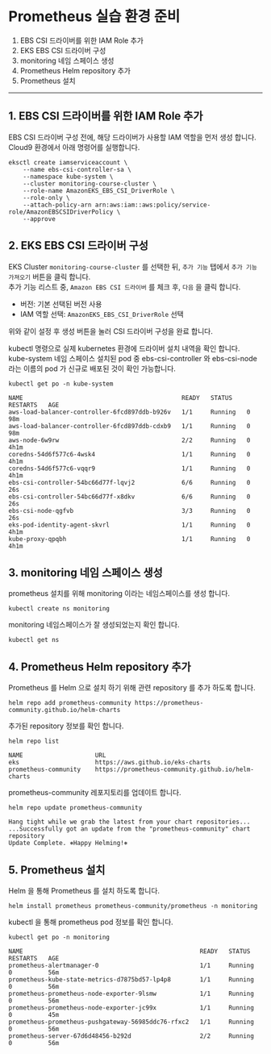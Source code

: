 # Prometheus 실습 환경 준비

1. EBS CSI 드라이버를 위한 IAM Role 추가
2. EKS EBS CSI 드라이버 구성
3. monitoring 네임 스페이스 생성
4. Prometheus Helm repository 추가
5. Prometheus 설치


---

## 1. EBS CSI 드라이버를 위한 IAM Role 추가

EBS CSI 드라이버 구성 전에, 해당 드라이버가 사용할 IAM 역할을 먼저 생성 합니다.  
Cloud9 환경에서 아래 명령어를 실행합니다.  

```
eksctl create iamserviceaccount \
    --name ebs-csi-controller-sa \
    --namespace kube-system \
    --cluster monitoring-course-cluster \
    --role-name AmazonEKS_EBS_CSI_DriverRole \
    --role-only \
    --attach-policy-arn arn:aws:iam::aws:policy/service-role/AmazonEBSCSIDriverPolicy \
    --approve
```


## 2. EKS EBS CSI 드라이버 구성

EKS Cluster `monitoring-course-cluster` 를 선택한 뒤, `추가 기능` 탭에서 `추가 기능 가져오기` 버튼을 클릭 합니다.  
추가 기능 리스트 중, `Amazon EBS CSI 드라이버` 를 체크 후, `다음` 을 클릭 합니다. 

- 버전: 기본 선택된 버전 사용
- IAM 역할 선택: `AmazonEKS_EBS_CSI_DriverRole` 선택

위와 같이 설정 후 생성 버튼을 눌러 CSI 드라이버 구성을 완료 합니다.  

kubectl 명령으로 실제 kubernetes 환경에 드라이버 설치 내역을 확인 합니다.  
kube-system 네임 스페이스 설치된 pod 중 ebs-csi-controller 와 ebs-csi-node 라는 이름의 pod 가 신규로 배포된 것이 확인 가능합니다.  

```
kubectl get po -n kube-system

NAME                                            READY   STATUS    RESTARTS   AGE
aws-load-balancer-controller-6fcd897ddb-b926v   1/1     Running   0          98m
aws-load-balancer-controller-6fcd897ddb-cdxb9   1/1     Running   0          98m
aws-node-6w9rw                                  2/2     Running   0          4h1m
coredns-54d6f577c6-4wsk4                        1/1     Running   0          4h1m
coredns-54d6f577c6-vqqr9                        1/1     Running   0          4h1m
ebs-csi-controller-54bc66d77f-lqvj2             6/6     Running   0          26s
ebs-csi-controller-54bc66d77f-x8dkv             6/6     Running   0          26s
ebs-csi-node-qgfvb                              3/3     Running   0          26s
eks-pod-identity-agent-skvrl                    1/1     Running   0          4h1m
kube-proxy-qpqbh                                1/1     Running   0          4h1m
```

## 3. monitoring 네임 스페이스 생성

prometheus 설치를 위해 monitoring 이라는 네임스페이스를 생성 합니다.  

```
kubectl create ns monitoring
```

monitoring 네임스페이스가 잘 생성되었는지 확인 합니다.  

```
kubectl get ns
```

## 4. Prometheus Helm repository 추가

Prometheus 를 Helm 으로 설치 하기 위해 관련 repository 를 추가 하도록 합니다.  

```
helm repo add prometheus-community https://prometheus-community.github.io/helm-charts
```

추가된 repository 정보를 확인 합니다.  

```
helm repo list

NAME                    URL                                               
eks                     https://aws.github.io/eks-charts                  
prometheus-community    https://prometheus-community.github.io/helm-charts
```

prometheus-community 레포지토리를 업데이트 합니다.  

```
helm repo update prometheus-community

Hang tight while we grab the latest from your chart repositories...
...Successfully got an update from the "prometheus-community" chart repository
Update Complete. ⎈Happy Helming!⎈
```


## 5. Prometheus 설치

Helm 을 통해 Prometheus 를 설치 하도록 합니다.  

```
helm install prometheus prometheus-community/prometheus -n monitoring 
```

kubectl 을 통해 prometheus pod 정보를 확인 합니다.  
```
kubectl get po -n monitoring

NAME                                                 READY   STATUS    RESTARTS   AGE
prometheus-alertmanager-0                            1/1     Running   0          56m
prometheus-kube-state-metrics-d7875bd57-lp4p8        1/1     Running   0          56m
prometheus-prometheus-node-exporter-9lsmw            1/1     Running   0          56m
prometheus-prometheus-node-exporter-jc99x            1/1     Running   0          45m
prometheus-prometheus-pushgateway-56985ddc76-rfxc2   1/1     Running   0          56m
prometheus-server-67d6d48456-b292d                   2/2     Running   0          56m
```

